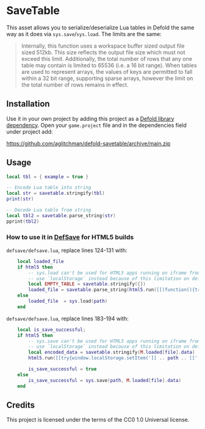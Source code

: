 # SaveTable

This asset allows you to serialize/deserialize Lua tables in Defold the same way as it does via `sys.save`/`sys.load`. The limits are the same:

> Internally, this function uses a workspace buffer sized output file sized 512kb. This size reflects the output file size which must not exceed this limit. Additionally, the total number of rows that any one table may contain is limited to 65536 (i.e. a 16 bit range). When tables are used to represent arrays, the values of keys are permitted to fall within a 32 bit range, supporting sparse arrays, however the limit on the total number of rows remains in effect.

## Installation

Use it in your own project by adding this project as a [Defold library dependency](http://www.defold.com/manuals/libraries/). Open your `game.project` file and in the dependencies field under project add:

https://github.com/aglitchman/defold-savetable/archive/main.zip

## Usage

```lua
local tbl = { example = true }

-- Encode Lua table into string
local str = savetable.stringify(tbl)
print(str)

-- Decode Lua table from string
local tbl2 = savetable.parse_string(str)
pprint(tbl2)
```

### How to use it in [DefSave](https://github.com/subsoap/defsave) for HTML5 builds

`defsave/defsave.lua`, replace lines 124-131 with:

```lua
	local loaded_file
	if html5 then
		-- sys.load can't be used for HTML5 apps running on iframe from a different origin (cross-origin iframe)
		-- use `localStorage` instead because of this limitation on default IndexedDB storage used by Defold
		local EMPTY_TABLE = savetable.stringify({})
		loaded_file = savetable.parse_string(html5.run([[(function(){try{return window.localStorage.getItem(']] .. path .. [[')||']] .. EMPTY_TABLE .. [['}catch(e){return']] .. EMPTY_TABLE .. [['}})()]]))
	else
		loaded_file  = sys.load(path)
	end
```

`defsave/defsave.lua`, replace lines 183-194 with:

```lua
	local is_save_successful;
	if html5 then
		-- sys.save can't be used for HTML5 apps running on iframe from a different origin (cross-origin iframe)
		-- use `localStorage` instead because of this limitation on default IndexedDB storage used by Defold
		local encoded_data = savetable.stringify(M.loaded[file].data)
		html5.run([[try{window.localStorage.setItem(']] .. path .. [[', ']] .. encoded_data .. [[')}catch(e){}]])

		is_save_successful = true
	else
		is_save_successful = sys.save(path, M.loaded[file].data)
	end
```

## Credits

This project is licensed under the terms of the CC0 1.0 Universal license.
